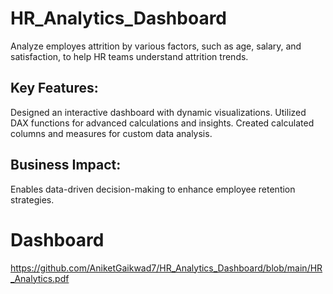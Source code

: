# HR_Analytics_Dashboard
Analyze employes attrition by various factors, such as age, salary, and satisfaction, to help HR teams understand attrition trends.

## Key Features:
Designed an interactive dashboard with dynamic visualizations.
Utilized DAX functions for advanced calculations and insights.
Created calculated columns and measures for custom data analysis.

## Business Impact: 
Enables data-driven decision-making to enhance employee retention strategies.

# Dashboard
<https://github.com/AniketGaikwad7/HR_Analytics_Dashboard/blob/main/HR_Analytics.pdf>
